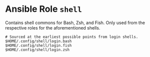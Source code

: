 # Ansible Role `shell`

Contains shell commons for Bash, Zsh, and Fish. Only used from the respective
roles for the aforementioned shells.

```shell
# Sourced at the earliest possible points from login shells.
$HOME/.config/shell/login.bash
$HOME/.config/shell/login.fish
$HOME/.config/shell/login.zsh
```
